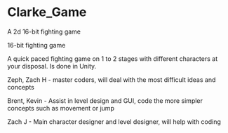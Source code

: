 # Clarke_Game
A 2d 16-bit fighting game

16-bit fighting game 

A quick paced fighting game on 1 to 2 stages with different characters at your disposal. Is done in Unity. 

Zeph, Zach H - master coders, will deal with the most difficult ideas and concepts 

Brent, Kevin - Assist in level design and GUI, code the more simpler concepts such as movement or jump

Zach J - Main character designer and level designer, will help with coding
